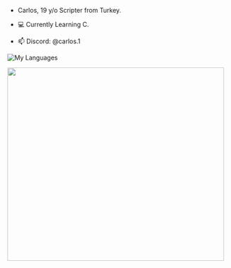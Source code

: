 - Carlos, 19 y/o Scripter from Turkey.

- 💻 Currently Learning C.

- :mailbox: Discord: @carlos.1


![My Languages](https://skillicons.dev/icons?i=php,py,lua,nodejs,js,html,css,c,cpp,cs,net,)



<div align="left">
  <img src="https://media.giphy.com/media/YFkpsHWCsNUUo/giphy.gif" width="489" height="436"/>
</div>



<!---
--->
